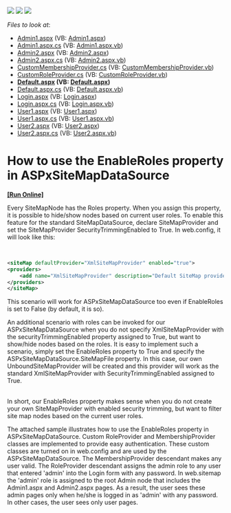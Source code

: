 <!-- default badges list -->
![](https://img.shields.io/endpoint?url=https://codecentral.devexpress.com/api/v1/VersionRange/128565654/12.1.6%2B)
[![](https://img.shields.io/badge/Open_in_DevExpress_Support_Center-FF7200?style=flat-square&logo=DevExpress&logoColor=white)](https://supportcenter.devexpress.com/ticket/details/E3030)
[![](https://img.shields.io/badge/📖_How_to_use_DevExpress_Examples-e9f6fc?style=flat-square)](https://docs.devexpress.com/GeneralInformation/403183)
<!-- default badges end -->
<!-- default file list -->
*Files to look at*:

* [Admin1.aspx](./CS/WebSite/Admin/Admin1.aspx) (VB: [Admin1.aspx](./VB/WebSite/Admin/Admin1.aspx))
* [Admin1.aspx.cs](./CS/WebSite/Admin/Admin1.aspx.cs) (VB: [Admin1.aspx.vb](./VB/WebSite/Admin/Admin1.aspx.vb))
* [Admin2.aspx](./CS/WebSite/Admin/Admin2.aspx) (VB: [Admin2.aspx](./VB/WebSite/Admin/Admin2.aspx))
* [Admin2.aspx.cs](./CS/WebSite/Admin/Admin2.aspx.cs) (VB: [Admin2.aspx.vb](./VB/WebSite/Admin/Admin2.aspx.vb))
* [CustomMembershipProvider.cs](./CS/WebSite/App_Code/CustomMembershipProvider.cs) (VB: [CustomMembershipProvider.vb](./VB/WebSite/App_Code/CustomMembershipProvider.vb))
* [CustomRoleProvider.cs](./CS/WebSite/App_Code/CustomRoleProvider.cs) (VB: [CustomRoleProvider.vb](./VB/WebSite/App_Code/CustomRoleProvider.vb))
* **[Default.aspx](./CS/WebSite/Default.aspx) (VB: [Default.aspx](./VB/WebSite/Default.aspx))**
* [Default.aspx.cs](./CS/WebSite/Default.aspx.cs) (VB: [Default.aspx.vb](./VB/WebSite/Default.aspx.vb))
* [Login.aspx](./CS/WebSite/Login.aspx) (VB: [Login.aspx](./VB/WebSite/Login.aspx))
* [Login.aspx.cs](./CS/WebSite/Login.aspx.cs) (VB: [Login.aspx.vb](./VB/WebSite/Login.aspx.vb))
* [User1.aspx](./CS/WebSite/Users/User1.aspx) (VB: [User1.aspx](./VB/WebSite/Users/User1.aspx))
* [User1.aspx.cs](./CS/WebSite/Users/User1.aspx.cs) (VB: [User1.aspx.vb](./VB/WebSite/Users/User1.aspx.vb))
* [User2.aspx](./CS/WebSite/Users/User2.aspx) (VB: [User2.aspx](./VB/WebSite/Users/User2.aspx))
* [User2.aspx.cs](./CS/WebSite/Users/User2.aspx.cs) (VB: [User2.aspx.vb](./VB/WebSite/Users/User2.aspx.vb))
<!-- default file list end -->
# How to use the EnableRoles property in ASPxSiteMapDataSource
<!-- run online -->
**[[Run Online]](https://codecentral.devexpress.com/e3030/)**
<!-- run online end -->


<p>Every SiteMapNode has the Roles property. When you assign this property, it is possible to hide/show nodes based on current user roles. To enable this feature for the standard SiteMapDataSource, declare SiteMapProvider and set the SiteMapProvider SecurityTrimmingEnabled to True. In web.config, it will look like this:</p><br />


```xml
<siteMap defaultProvider="XmlSiteMapProvider" enabled="true">
<providers>
    <add name="XmlSiteMapProvider" description="Default SiteMap provider." type="System.Web.XmlSiteMapProvider" siteMapFile="web.sitemap" securityTrimmingEnabled="true"/>
</providers>
</siteMap>


```

<p>This scenario will work for ASPxSiteMapDataSource too even if EnableRoles is set to False (by default, it is so).</p><p>An additional scenario with roles can be invoked for our ASPxSiteMapDataSource when you do not specify XmlSiteMapProvider with the securityTrimmingEnabled property assigned to True, but want to show/hide nodes based on the roles. It is easy to implement such a scenario, simply set the EnableRoles property to True and specify the ASPxSiteMapDataSource.SiteMapFile property. In this case, our own UnboundSiteMapProvider will be created and this provider will work as the standard XmlSiteMapProvider with SecurityTrimmingEnabled assigned to True.</p><p><br />
In short, our EnableRoles property makes sense when you do not create your own SiteMapProvider with enabled security trimming, but want to filter site map nodes based on the current user roles.</p><p>The attached sample illustrates how to use the EnableRoles property in ASPxSiteMapDataSource. Custom RoleProvider and MembershipProvider classes are implemented to provide easy authentication. These custom classes are turned on in web.config and are used by the ASPxSiteMapDataSource. The MembershipProvider descendant makes any user valid. The RoleProvider descendant assigns the admin role to any user that entered 'admin' into the Login form with any password. In web.sitemap the 'admin' role is assigned to the root Admin node that includes the Admin1.aspx and Admin2.aspx pages. As a result, the user sees these admin pages only when he/she is logged in as 'admin' with any password. In other cases, the user sees only user pages.</p>

<br/>


